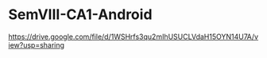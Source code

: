 # SemVIII-CA1-Android

https://drive.google.com/file/d/1WSHrfs3qu2mIhUSUCLVdaH15OYN14U7A/view?usp=sharing

